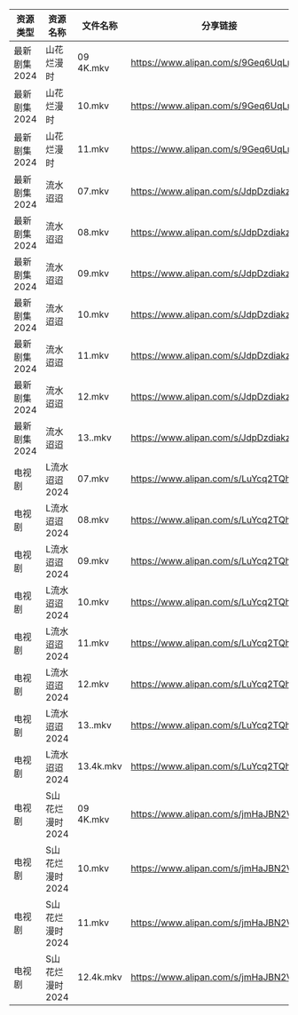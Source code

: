 | 资源类型     | 资源名称       | 文件名称      | 分享链接                                 | 更新时间                |
| -------- | ---------- | --------- | ------------------------------------ | ------------------- |
| 最新剧集2024 | 山花烂漫时      | 09 4K.mkv | https://www.alipan.com/s/9Geq6UqLmUK | 2024-09-19 08:18:22 |
| 最新剧集2024 | 山花烂漫时      | 10.mkv    | https://www.alipan.com/s/9Geq6UqLmUK | 2024-09-19 08:18:21 |
| 最新剧集2024 | 山花烂漫时      | 11.mkv    | https://www.alipan.com/s/9Geq6UqLmUK | 2024-09-19 08:18:21 |
| 最新剧集2024 | 流水迢迢       | 07.mkv    | https://www.alipan.com/s/JdpDzdiakze | 2024-09-19 08:18:26 |
| 最新剧集2024 | 流水迢迢       | 08.mkv    | https://www.alipan.com/s/JdpDzdiakze | 2024-09-19 08:18:26 |
| 最新剧集2024 | 流水迢迢       | 09.mkv    | https://www.alipan.com/s/JdpDzdiakze | 2024-09-19 08:18:26 |
| 最新剧集2024 | 流水迢迢       | 10.mkv    | https://www.alipan.com/s/JdpDzdiakze | 2024-09-19 08:18:25 |
| 最新剧集2024 | 流水迢迢       | 11.mkv    | https://www.alipan.com/s/JdpDzdiakze | 2024-09-19 08:18:25 |
| 最新剧集2024 | 流水迢迢       | 12.mkv    | https://www.alipan.com/s/JdpDzdiakze | 2024-09-19 08:18:25 |
| 最新剧集2024 | 流水迢迢       | 13..mkv   | https://www.alipan.com/s/JdpDzdiakze | 2024-09-19 08:18:24 |
| 电视剧      | L流水迢迢2024  | 07.mkv    | https://www.alipan.com/s/LuYcq2TQha5 | 2024-09-19 08:18:08 |
| 电视剧      | L流水迢迢2024  | 08.mkv    | https://www.alipan.com/s/LuYcq2TQha5 | 2024-09-19 08:18:08 |
| 电视剧      | L流水迢迢2024  | 09.mkv    | https://www.alipan.com/s/LuYcq2TQha5 | 2024-09-19 08:18:07 |
| 电视剧      | L流水迢迢2024  | 10.mkv    | https://www.alipan.com/s/LuYcq2TQha5 | 2024-09-19 08:18:07 |
| 电视剧      | L流水迢迢2024  | 11.mkv    | https://www.alipan.com/s/LuYcq2TQha5 | 2024-09-19 08:18:07 |
| 电视剧      | L流水迢迢2024  | 12.mkv    | https://www.alipan.com/s/LuYcq2TQha5 | 2024-09-19 08:18:06 |
| 电视剧      | L流水迢迢2024  | 13..mkv   | https://www.alipan.com/s/LuYcq2TQha5 | 2024-09-19 08:18:06 |
| 电视剧      | L流水迢迢2024  | 13.4k.mkv | https://www.alipan.com/s/LuYcq2TQha5 | 2024-09-19 12:06:23 |
| 电视剧      | S山花烂漫时2024 | 09 4K.mkv | https://www.alipan.com/s/jmHaJBN2VLu | 2024-09-19 08:18:12 |
| 电视剧      | S山花烂漫时2024 | 10.mkv    | https://www.alipan.com/s/jmHaJBN2VLu | 2024-09-19 08:18:12 |
| 电视剧      | S山花烂漫时2024 | 11.mkv    | https://www.alipan.com/s/jmHaJBN2VLu | 2024-09-19 08:18:11 |
| 电视剧      | S山花烂漫时2024 | 12.4k.mkv | https://www.alipan.com/s/jmHaJBN2VLu | 2024-09-19 12:06:57 |
